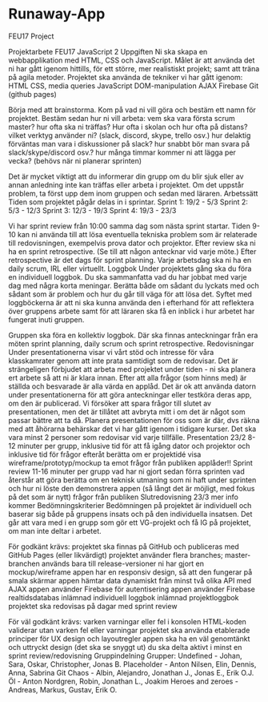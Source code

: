 # Runaway-App
FEU17 Project

Projektarbete FEU17 JavaScript 2
Uppgiften
Ni ska skapa en webbapplikation med HTML, CSS och JavaScript. Målet är att använda det ni har gått igenom hittills, för ett större, mer realistiskt projekt; samt att träna på agila metoder. Projektet ska använda de tekniker vi har gått igenom:
HTML
CSS, media queries
JavaScript DOM-manipulation
AJAX
Firebase
Git (github pages)

Börja med att brainstorma. Kom på vad ni vill göra och bestäm ett namn för projektet.
Bestäm sedan hur ni vill arbeta:
vem ska vara första scrum master?
hur ofta ska ni träffas? Hur ofta i skolan och hur ofta på distans?
vilket verktyg använder ni? (slack, discord, skype, trello osv.)
hur delaktig förväntas man vara i diskussioner på slack?
hur snabbt bör man svara på slack/skype/discord osv.?
hur många timmar kommer ni att lägga per vecka? (behövs när ni planerar sprinten)

Det är mycket viktigt att du informerar din grupp om du blir sjuk eller av annan anledning inte kan träffas eller arbeta i projektet. Om det uppstår problem, ta först upp dem inom gruppen och sedan med läraren.
Arbetssätt
Tiden som projektet pågår delas in i sprintar.
Sprint 1: 19/2 -   5/3
Sprint 2:   5/3 - 12/3
Sprint 3: 12/3 - 19/3
Sprint 4: 19/3 - 23/3

Vi har sprint review från 10:00 samma dag som nästa sprint startar. Tiden 9-10 kan ni använda till att lösa eventuella tekniska problem som är relaterade till redovisningen, exempelvis prova dator och projektor.
Efter review ska ni ha en sprint retrospective. (Se till att någon antecknar vid varje möte.)
Efter retrospective är det dags för sprint planning.
Varje arbetsdag ska ni ha en daily scrum, IRL eller virtuellt.
Loggbok
Under projektets gång ska du föra en individuell loggbok. Du ska sammanfatta vad du har jobbat med varje dag med några korta meningar. Berätta både om sådant du lyckats med och sådant som är problem och hur du går till väga för att lösa det. Syftet med loggböckerna är att ni ska kunna använda den i efterhand för att reflektera över gruppens arbete samt för att läraren ska få en inblick i hur arbetet har fungerat inuti gruppen.

Gruppen ska föra en kollektiv loggbok. Där ska finnas anteckningar från era möten sprint planning, daily scrum och sprint retrospective.
Redovisningar
Under presentationerna visar vi vårt stöd och intresse för våra klasskamrater genom att inte prata samtidigt som de redovisar. Det är strängeligen förbjudet att arbeta med projektet under tiden - ni ska planera ert arbete så att ni är klara innan. Efter att alla frågor (som hinns med) är ställda och besvarade är alla värda en applåd.
Det är ok att använda datorn under presentationerna för att göra anteckningar eller testköra deras app, om den är publicerad.
Vi försöker att spara frågor till slutet av presentationen, men det är tillåtet att avbryta mitt i om det är något som passar bättre att ta då.
Planera presentationen för oss som är där, dvs räkna med att åhörarna behärskar det vi har gått igenom i tidigare kurser.
Det ska vara minst 2 personer som redovisar vid varje tillfälle.
Presentation 23/2
8-12 minuter per grupp, inklusive tid för att få igång dator och projektor och inklusive tid för frågor efteråt
berätta om er projektidé
visa wireframe/prototyp/mockup
ta emot frågor från publiken
applåder!!
Sprint review
11-16 minuter per grupp
vad har ni gjort sedan förra sprinten
vad återstår att göra
berätta om en teknisk utmaning som ni haft under sprinten och hur ni löste den
demonstrera appen (så långt det är möjligt, med fokus på det som är nytt)
frågor från publiken
Slutredovisning 23/3
mer info kommer
Bedömningskriterier
Bedömningen på projektet är individuell och baserar sig både på gruppens insats och på den individuella insatsen. Det går att vara med i en grupp som gör ett VG-projekt och få IG på projektet, om man inte deltar i arbetet.

För godkänt krävs:
projektet ska finnas på GitHub och publiceras med GitHub Pages (eller likvärdigt)
projektet använder flera branches; master-branchen används bara till release-versioner
ni har gjort en mockup/wireframe
appen har en responsiv design, så att den fungerar på smala skärmar
appen hämtar data dynamiskt från minst två olika API med AJAX
appen använder Firebase för autentisering
appen använder Firebase realtidsdatabas
inlämnad individuell loggbok
inlämnad projektloggbok
projektet ska redovisas på dagar med sprint review

För väl godkänt krävs:
varken varningar eller fel i konsolen
HTML-koden validerar utan varken fel eller varningar
projektet ska använda etablerade principer för UX design och layoutregler
appen ska ha en väl genomtänkt och uttryckt design (det ska se snyggt ut)
du ska delta aktivt i minst en sprint review/redovisning
Gruppindelning
Grupper:
Undefined - Johan, Sara, Oskar, Christopher, Jonas B.
Placeholder - Anton Nilsen, Elin, Dennis, Anna, Sabrina
Git Chaos - Albin, Alejandro, Jonathan J., Jonas E., Erik O.J.
Öl - Anton Nordgren, Robin, Jonathan L., Joakim
Heroes and zeroes - Andreas, Markus, Gustav, Erik O.
